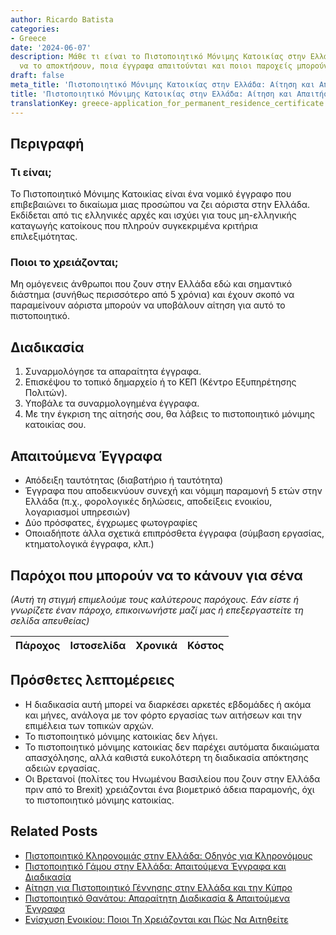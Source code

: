 ```yaml
---
author: Ricardo Batista
categories:
- Greece
date: '2024-06-07'
description: Μάθε τι είναι το Πιστοποιητικό Μόνιμης Κατοικίας στην Ελλάδα, ποιοι μπορούν
  να το αποκτήσουν, ποια έγγραφα απαιτούνται και ποιοι παροχείς μπορούν να βοηθήσουν.
draft: false
meta_title: 'Πιστοποιητικό Μόνιμης Κατοικίας στην Ελλάδα: Αίτηση και Απαιτήσεις'
title: 'Πιστοποιητικό Μόνιμης Κατοικίας στην Ελλάδα: Αίτηση και Απαιτήσεις'
translationKey: greece-application_for_permanent_residence_certificate
---
```



## Περιγραφή
### Τι είναι;
Το Πιστοποιητικό Μόνιμης Κατοικίας είναι ένα νομικό έγγραφο που επιβεβαιώνει το δικαίωμα μιας προσώπου να ζει αόριστα στην Ελλάδα. Εκδίδεται από τις ελληνικές αρχές και ισχύει για τους μη-ελληνικής καταγωγής κατοίκους που πληρούν συγκεκριμένα κριτήρια επιλεξιμότητας.

### Ποιοι το χρειάζονται;
Μη ομόγενεις άνθρωποι που ζουν στην Ελλάδα εδώ και σημαντικό διάστημα (συνήθως περισσότερο από 5 χρόνια) και έχουν σκοπό να παραμείνουν αόριστα μπορούν να υποβάλουν αίτηση για αυτό το πιστοποιητικό.

## Διαδικασία
1. Συναρμολόγησε τα απαραίτητα έγγραφα.
2. Επισκέψου το τοπικό δημαρχείο ή το ΚΕΠ (Κέντρο Εξυπηρέτησης Πολιτών).
3. Υποβάλε τα συναρμολογημένα έγγραφα.
4. Με την έγκριση της αίτησής σου, θα λάβεις το πιστοποιητικό μόνιμης κατοικίας σου.

## Απαιτούμενα Έγγραφα
* Απόδειξη ταυτότητας (διαβατήριο ή ταυτότητα)
* Έγγραφα που αποδεικνύουν συνεχή και νόμιμη παραμονή 5 ετών στην Ελλάδα (π.χ., φορολογικές δηλώσεις, αποδείξεις ενοικίου, λογαριασμοί υπηρεσιών)
* Δύο πρόσφατες, έγχρωμες φωτογραφίες
* Οποιαδήποτε άλλα σχετικά επιπρόσθετα έγγραφα (σύμβαση εργασίας, κτηματολογικά έγγραφα, κλπ.)

## Παρόχοι που μπορούν να το κάνουν για σένα

_(Αυτή τη στιγμή επιμελούμε τους καλύτερους παρόχους. Εάν είστε ή γνωρίζετε έναν πάροχο, επικοινωνήστε μαζί μας ή επεξεργαστείτε τη σελίδα απευθείας)_

| Πάροχος | Ιστοσελίδα | Χρονικά | Κόστος |
| --------------- | --------------- | :-------------: | :-------------: |

## Πρόσθετες λεπτομέρειες
* Η διαδικασία αυτή μπορεί να διαρκέσει αρκετές εβδομάδες ή ακόμα και μήνες, ανάλογα με τον φόρτο εργασίας των αιτήσεων και την επιμέλεια των τοπικών αρχών.
* Το πιστοποιητικό μόνιμης κατοικίας δεν λήγει.
* Το πιστοποιητικό μόνιμης κατοικίας δεν παρέχει αυτόματα δικαιώματα απασχόλησης, αλλά καθιστά ευκολότερη τη διαδικασία απόκτησης αδειών εργασίας.
* Οι Βρετανοί (πολίτες του Ηνωμένου Βασιλείου που ζουν στην Ελλάδα πριν από το Brexit) χρειάζονται ένα βιομετρικό άδεια παραμονής, όχι το πιστοποιητικό μόνιμης κατοικίας.
## Related Posts

- [Πιστοποιητικό Κληρονομιάς στην Ελλάδα: Οδηγός για Κληρονόμους](https://tramitit.com/el/guides/greece/aitese_gia_pistopoietiko_kleronomias/)
- [Πιστοποιητικό Γάμου στην Ελλάδα: Απαιτούμενα Έγγραφα και Διαδικασία](https://tramitit.com/el/guides/greece/aitese_gia_pistopoietiko_gamou/)
- [Αίτηση για Πιστοποιητικό Γέννησης στην Ελλάδα και την Κύπρο](https://tramitit.com/el/guides/greece/aitese_gia_pistopoietiko_genneses/)
- [Πιστοποιητικό Θανάτου: Απαραίτητη Διαδικασία & Απαιτούμενα Έγγραφα](https://tramitit.com/el/guides/greece/aitese_gia_pistopoietiko_thanatou/)
- [Ενίσχυση Ενοικίου: Ποιοι Τη Χρειάζονται και Πώς Να Αιτηθείτε](https://tramitit.com/el/guides/greece/aitese_gia_epidotese_enoikiou/)
